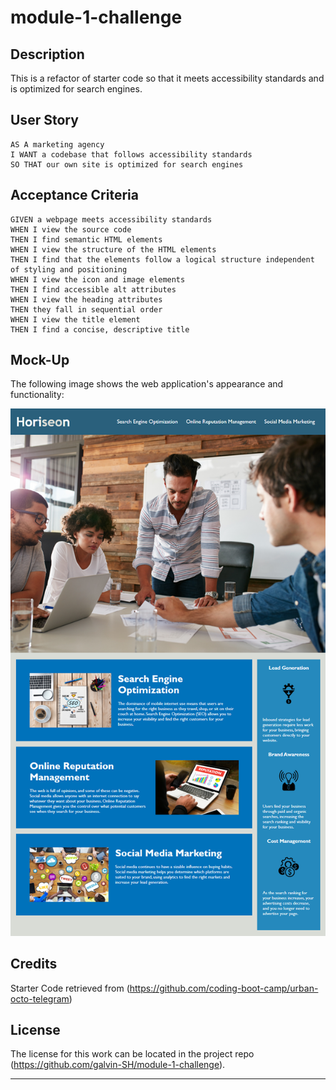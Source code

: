 # module-1-challenge

## Description

This is a refactor of starter code so that it meets accessibility standards and is optimized for search engines.

## User Story

```
AS A marketing agency
I WANT a codebase that follows accessibility standards
SO THAT our own site is optimized for search engines
```

## Acceptance Criteria

```
GIVEN a webpage meets accessibility standards
WHEN I view the source code
THEN I find semantic HTML elements
WHEN I view the structure of the HTML elements
THEN I find that the elements follow a logical structure independent of styling and positioning
WHEN I view the icon and image elements
THEN I find accessible alt attributes
WHEN I view the heading attributes
THEN they fall in sequential order
WHEN I view the title element
THEN I find a concise, descriptive title
```

## Mock-Up

The following image shows the web application's appearance and functionality:

![The Horiseon webpage includes a navigation bar, a header image, and cards with text and images at the bottom of the page.](./assets/images/mock-up.png)

## Credits

Starter Code retrieved from (https://github.com/coding-boot-camp/urban-octo-telegram)

## License

The license for this work can be located in the project repo (https://github.com/galvin-SH/module-1-challenge).

---